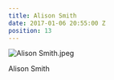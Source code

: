 ```yaml
---
title: Alison Smith
date: 2017-01-06 20:55:00 Z
position: 13
---
```


![Alison Smith.jpeg](/uploads/Alison%20Smith.jpeg)

Alison Smith